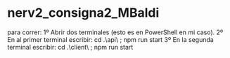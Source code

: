 # nerv2_consigna2_MBaldi

para correr:
1º Abrir dos terminales (esto es en PowerShell en mi caso).
2º En al primer terminal escribir: cd .\api\ ; npm run start
3º En la segunda terminal escribir: cd .\client\ ; npm run start
